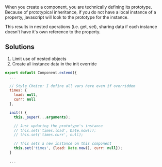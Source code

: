 When you create a component, you are technically defining its prototype.  Because of prototypical inheritance, if you do not have a local instance of a property, javascript will look to the prototype for the instance.

This results in nested operations (i.e. get, set), sharing data if each instance doesn't have it's own reference to the property.

## Solutions

1. Limit use of nested objects
1. Create all instance data in the init override

```javascript
export default Component.extend({
  ...

  // Style Choice: I define all vars here even if overridden
  times: {
    load: null,
    curr: null
  },

  init() {
    this._super(...arguments);

    // Just updating the prototype's instance
    // this.set('times.load', Date.now());
    // this.set('times.curr', null);

    // This sets a new instance on this component
    this.set('times', {load: Date.now(), curr: null});
  }

  ...
```
